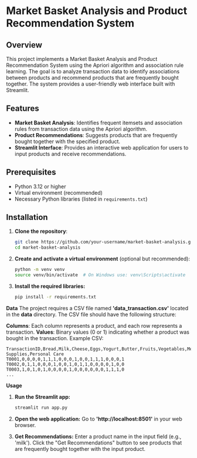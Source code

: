 # Market Basket Analysis and Product Recommendation System

## Overview

This project implements a Market Basket Analysis and Product Recommendation System using the Apriori algorithm and association rule learning. The goal is to analyze transaction data to identify associations between products and recommend products that are frequently bought together. The system provides a user-friendly web interface built with Streamlit.

## Features

- **Market Basket Analysis**: Identifies frequent itemsets and association rules from transaction data using the Apriori algorithm.
- **Product Recommendations**: Suggests products that are frequently bought together with the specified product.
- **Streamlit Interface**: Provides an interactive web application for users to input products and receive recommendations.

## Prerequisites

- Python 3.12 or higher
- Virtual environment (recommended)
- Necessary Python libraries (listed in `requirements.txt`)

## Installation

1. **Clone the repository**:

   ```bash
   git clone https://github.com/your-username/market-basket-analysis.git
   cd market-basket-analysis
   ```

2. **Create and activate a virtual environment** (optional but recommended):

    ```bash
    python -m venv venv
    source venv/bin/activate  # On Windows use: venv\Scripts\activate
    ```

3. **Install the required libraries:**

    ```bash
    pip install -r requirements.txt
    ```

**Data**
The project requires a CSV file named **'data_transaction.csv'** located in the **data** directory. The CSV file should have the following structure:

  **Columns**: Each column represents a product, and each row represents a transaction.
  **Values**: Binary values (0 or 1) indicating whether a product was bought in the transaction.
  Example CSV:
  ```csv
  TransactionID,Bread,Milk,Cheese,Eggs,Yogurt,Butter,Fruits,Vegetables,Meat,Fish,Pasta,Rice,Cereal,Juice,Coffee,Tea,Snacks,Chocolate,Cleaning Supplies,Personal Care
  T0001,0,0,0,0,1,1,1,0,0,0,1,0,0,1,1,1,0,0,0,1
  T0002,0,1,1,0,0,0,1,0,0,1,0,1,1,0,0,0,0,1,0,0
  T0003,1,0,1,0,1,0,0,0,0,1,0,0,0,0,0,0,1,1,1,0
  ...
```

**Usage**
1. **Run the Streamlit app:**
    ```bash
    streamlit run app.py
    ```
    
2. **Open the web application:**
    Go to **'http://localhost:8501'** in your web browser.
    
3. **Get Recommendations:**
    Enter a product name in the input field (e.g., 'milk').
    Click the "Get Recommendations" button to see products that are frequently bought together with the input product.
